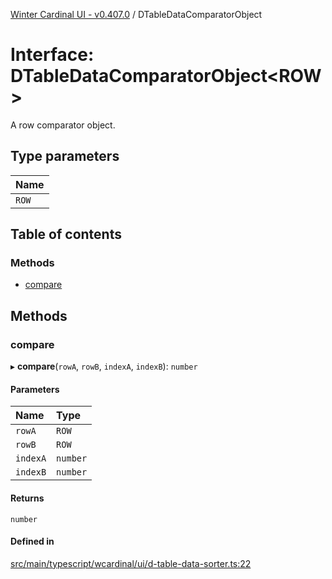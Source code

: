 [Winter Cardinal UI - v0.407.0](../index.md) / DTableDataComparatorObject

# Interface: DTableDataComparatorObject\<ROW\>

A row comparator object.

## Type parameters

| Name |
| :------ |
| `ROW` |

## Table of contents

### Methods

- [compare](DTableDataComparatorObject.md#compare)

## Methods

### compare

▸ **compare**(`rowA`, `rowB`, `indexA`, `indexB`): `number`

#### Parameters

| Name | Type |
| :------ | :------ |
| `rowA` | `ROW` |
| `rowB` | `ROW` |
| `indexA` | `number` |
| `indexB` | `number` |

#### Returns

`number`

#### Defined in

[src/main/typescript/wcardinal/ui/d-table-data-sorter.ts:22](https://github.com/winter-cardinal/winter-cardinal-ui/blob/v0.407.0/src/main/typescript/wcardinal/ui/d-table-data-sorter.ts#L22)
